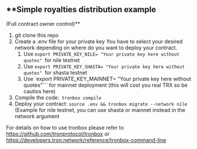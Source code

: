 ## **Simple royalties distribution example 
(Full contract owner control)**

1. git clone this repo
2. Create a .env file for your private key
   You have to select your desired network depending on where do you want to deploy your contract.
   1. Use `export PRIVATE_KEY_NILE= "Your private key here without quotes" `for nile testnet
   2. Use `export PRIVATE_KEY_SHASTA= "Your private key here without quotes" `for shasta testnet
   3. Use `export PRIVATE_KEY_MAINNET= "Your private key here without quotes"``` for mainnet deployment (this will cost you real TRX so be cautios here)
3. Compile the code:` tronbox compile`
4. Deploy your contract: `source .env && tronbox migrate --network nile ` (Example for nile testnet, you can use shasta or mainnet instead in the network argument

For details on how to use tronbox please refer to https://github.com/tronprotocol/tronbox or https://developers.tron.network/reference/tronbox-command-line
